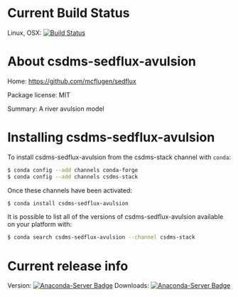 




# Current Build Status

Linux, OSX: [![Build Status](https://travis-ci.org/csdms-stack/csdms-sedflux-avulsion-recipe.svg?branch=master)](https://travis-ci.org/csdms-stack/csdms-sedflux-avulsion-recipe)

# About csdms-sedflux-avulsion

Home: https://github.com/mcflugen/sedflux

Package license: MIT

Summary: A river avulsion model

# Installing csdms-sedflux-avulsion

To install csdms-sedflux-avulsion from the csdms-stack channel with `conda`:

```bash
$ conda config --add channels conda-forge
$ conda config --add channels csdms-stack
```

Once these channels have been activated:

```bash
$ conda install csdms-sedflux-avulsion
```

It is possible to list all of the versions of csdms-sedflux-avulsion available on your
platform with:

```bash
$ conda search csdms-sedflux-avulsion --channel csdms-stack
```

# Current release info

Version: [![Anaconda-Server Badge](https://anaconda.org/csdms-stack/csdms-sedflux-avulsion/badges/version.svg)](https://anaconda.org/csdms-stack/csdms-sedflux-avulsion)
Downloads: [![Anaconda-Server Badge](https://anaconda.org/csdms-stack/csdms-sedflux-avulsion/badges/downloads.svg)](https://anaconda.org/csdms-stack/csdms-sedflux-avulsion)